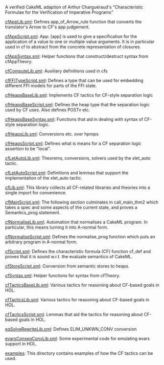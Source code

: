 A verified CakeML adaption of Arthur Charguéraud's "Characteristic
Formulae for the Verification of Imperative Programs"

[cfAppLib.sml](cfAppLib.sml):
Defines app_of_Arrow_rule function that converts the translator's
Arrow to CF's app judgement.

[cfAppScript.sml](cfAppScript.sml):
App: [app] is used to give a specification for the application of a
value to one or multiple value arguments. It is in particular used
in cf to abstract from the concrete representation of closures.

[cfAppSyntax.sml](cfAppSyntax.sml):
Helper functions that construct/destruct syntax from cfAppTheory.

[cfComputeLib.sml](cfComputeLib.sml):
Auxiliary definitions used in cfs

[cfFFITypeScript.sml](cfFFITypeScript.sml):
Defines a type that can be used for embedding different FFI models
for parts of the FFI state.

[cfHeapsBaseLib.sml](cfHeapsBaseLib.sml):
Implements CF tactics for CF-style separation logic

[cfHeapsBaseScript.sml](cfHeapsBaseScript.sml):
Defines the heap type that the separation logic used by CF uses.
Also defines POSTv etc.

[cfHeapsBaseSyntax.sml](cfHeapsBaseSyntax.sml):
Functions that aid in dealing with syntax of CF-style separation logic.

[cfHeapsLib.sml](cfHeapsLib.sml):
Conversions etc. over hprops

[cfHeapsScript.sml](cfHeapsScript.sml):
Defines what is means for a CF separation logic assertion to be "local".

[cfLetAutoLib.sml](cfLetAutoLib.sml):
Theorems, conversions, solvers used by the xlet_auto tactic.

[cfLetAutoScript.sml](cfLetAutoScript.sml):
Definitions and lemmas that support the implementation of the
xlet_auto tactic.

[cfLib.sml](cfLib.sml):
This library collects all CF-related libraries and theories
into a single import for convenience.

[cfMainScript.sml](cfMainScript.sml):
The following section culminates in call_main_thm2 which takes a
spec and some aspects of the current state, and proves a
Semantics_prog statement.

[cfNormaliseLib.sml](cfNormaliseLib.sml):
Automation that normalises a CakeML program. In particular, this
means turning it into A-normal form.

[cfNormaliseScript.sml](cfNormaliseScript.sml):
Defines the normalise_prog function which puts an arbitrary program
in A-normal form.

[cfScript.sml](cfScript.sml):
Defines the characteristic formula (CF) function cf_def and proves
that it is sound w.r.t. the evaluate semantics of CakeML.

[cfStoreScript.sml](cfStoreScript.sml):
Conversion from semantic stores to heaps.

[cfSyntax.sml](cfSyntax.sml):
Helper functions for syntax from cfTheory.

[cfTacticsBaseLib.sml](cfTacticsBaseLib.sml):
Various tactics for reasoning about CF-based goals in HOL.

[cfTacticsLib.sml](cfTacticsLib.sml):
Various tactics for reasoning about CF-based goals in HOL.

[cfTacticsScript.sml](cfTacticsScript.sml):
Lemmas that aid the tactics for reasoning about CF-based goals in HOL.

[eqSolveRewriteLib.sml](eqSolveRewriteLib.sml):
Defines ELIM_UNKWN_CONV conversion

[evarsConseqConvLib.sml](evarsConseqConvLib.sml):
Some experimental code for emulating evars support in HOL.

[examples](examples):
This directory contains examples of how the CF tactics can be used.

